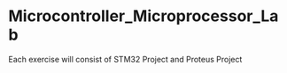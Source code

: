 # Microcontroller_Microprocessor_Lab
Each exercise will consist of STM32 Project and Proteus Project
